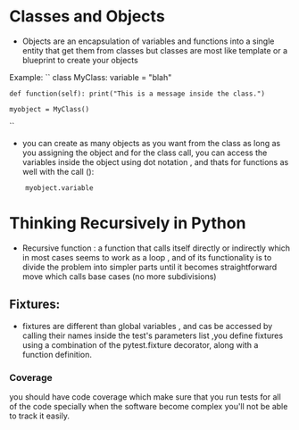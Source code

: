 # Classes and Objects
- Objects are an encapsulation of variables and functions into a single entity that get them from classes but classes are most like template or a blueprint to create your objects

Example:
``
    class MyClass: variable = "blah"

    def function(self): print("This is a message inside the class.")

    myobject = MyClass()
``


- you can create as many objects as you want from the class as long as you assigning the object and for the class call, you can access the variables inside the object using dot notation , and thats for functions as well with the call (): 

```
    myobject.variable
```



# Thinking Recursively in Python

- Recursive function : a function that calls itself directly or indirectly which in most cases seems to work as a loop , and of its functionality is to divide the problem into simpler parts until it becomes straightforward move which calls base cases (no more subdivisions)

## Fixtures:

- fixtures are different than global variables , and cas be accessed by calling their names inside the test's parameters list ,you define fixtures using a combination of the pytest.fixture decorator, along with a function definition.

### Coverage

you should have code coverage which make sure that you run tests for all of the code specially when the software become complex you'll not be able to track it easily.